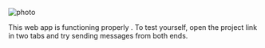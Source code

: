 ![photo](https://github.com/user-attachments/assets/5b53f2cf-b5b7-41c7-8662-9e87432915b9)



This web app is functioning properly . To test yourself, open the project link in two tabs and try sending messages from both ends.
